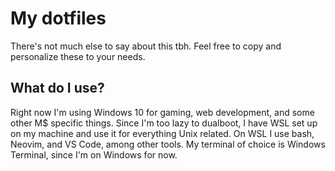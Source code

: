 # My dotfiles

There's not much else to say about this tbh. Feel free to copy and personalize these to your needs.

## What do I use?

Right now I'm using Windows 10 for gaming, web development, and some other M$ specific things.
Since I'm too lazy to dualboot, I have WSL set up on my machine and use it for everything Unix related.
On WSL I use bash, Neovim, and VS Code, among other tools.
My terminal of choice is Windows Terminal, since I'm on Windows for now.

